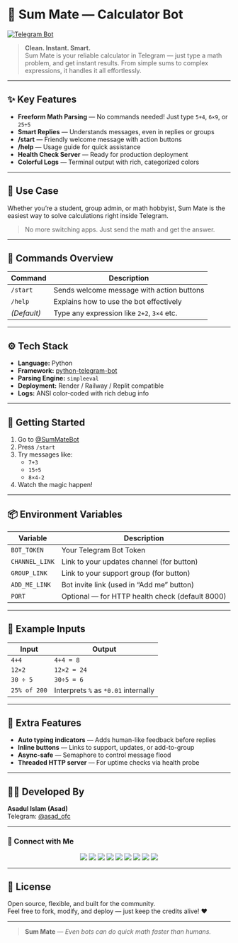 # 🧮 Sum Mate — Calculator Bot  
[![Telegram Bot](https://img.shields.io/badge/Launch%20Bot-@SumMateBot-2CA5E0?logo=telegram&style=for-the-badge)](https://t.me/SumMateBot)

> **Clean. Instant. Smart.**  
> Sum Mate is your reliable calculator in Telegram — just type a math problem, and get instant results. From simple sums to complex expressions, it handles it all effortlessly.

---

## ✨ Key Features

- **Freeform Math Parsing** — No commands needed! Just type `5+4`, `6×9`, or `25÷5`  
- **Smart Replies** — Understands messages, even in replies or groups  
- **/start** — Friendly welcome message with action buttons  
- **/help** — Usage guide for quick assistance  
- **Health Check Server** — Ready for production deployment  
- **Colorful Logs** — Terminal output with rich, categorized colors  

---

## 🧠 Use Case

Whether you’re a student, group admin, or math hobbyist, Sum Mate is the easiest way to solve calculations right inside Telegram.

> No more switching apps. Just send the math and get the answer.

---

## 📜 Commands Overview

| Command     | Description                                  |
|-------------|----------------------------------------------|
| `/start`    | Sends welcome message with action buttons    |
| `/help`     | Explains how to use the bot effectively      |
| *(Default)* | Type any expression like `2+2`, `3×4` etc.   |

---

## ⚙️ Tech Stack

- **Language:** Python  
- **Framework:** [python-telegram-bot](https://github.com/python-telegram-bot/python-telegram-bot)  
- **Parsing Engine:** `simpleeval`  
- **Deployment:** Render / Railway / Replit compatible  
- **Logs:** ANSI color-coded with rich debug info  

---

## 🚀 Getting Started

1. Go to [@SumMateBot](https://t.me/SumMateBot)  
2. Press `/start`  
3. Try messages like:
   - `7+3`
   - `15÷5`
   - `8×4-2`
4. Watch the magic happen!

---

## 📦 Environment Variables

| Variable        | Description                                  |
|-----------------|----------------------------------------------|
| `BOT_TOKEN`     | Your Telegram Bot Token                      |
| `CHANNEL_LINK`  | Link to your updates channel (for button)    |
| `GROUP_LINK`    | Link to your support group (for button)      |
| `ADD_ME_LINK`   | Bot invite link (used in “Add me” button)    |
| `PORT`          | Optional — for HTTP health check (default 8000) |

---

## 🧪 Example Inputs

| Input           | Output          |
|-----------------|-----------------|
| `4+4`           | `4+4 = 8`       |
| `12×2`          | `12×2 = 24`     |
| `30 ÷ 5`        | `30÷5 = 6`      |
| `25% of 200`    | Interprets `%` as `*0.01` internally |

---

## 🧰 Extra Features

- **Auto typing indicators** — Adds human-like feedback before replies  
- **Inline buttons** — Links to support, updates, or add-to-group  
- **Async-safe** — Semaphore to control message flood  
- **Threaded HTTP server** — For uptime checks via health probe  

---

## 👨‍💻 Developed By

**Asadul Islam (Asad)**  
Telegram: [@asad_ofc](https://t.me/asad_ofc)

---

### 💌 Connect with Me

<p align="center">
  <a href="https://t.me/asad_ofc"><img src="https://img.shields.io/badge/Telegram-2CA5E0?style=for-the-badge&logo=telegram&logoColor=white" /></a>
  <a href="mailto:mr.asadul.islam00@gmail.com"><img src="https://img.shields.io/badge/Gmail-D14836?style=for-the-badge&logo=gmail&logoColor=white" /></a>
  <a href="https://youtube.com/@asad_ofc"><img src="https://img.shields.io/badge/YouTube-FF0000?style=for-the-badge&logo=youtube&logoColor=white" /></a>
  <a href="https://instagram.com/aasad_ofc"><img src="https://img.shields.io/badge/Instagram-E4405F?style=for-the-badge&logo=instagram&logoColor=white" /></a>
  <a href="https://tiktok.com/@asad_ofc"><img src="https://img.shields.io/badge/TikTok-000000?style=for-the-badge&logo=tiktok&logoColor=white" /></a>
  <a href="https://x.com/asad_ofc"><img src="https://img.shields.io/badge/X-000000?style=for-the-badge&logo=twitter&logoColor=white" /></a>
  <a href="https://facebook.com/aasad.ofc"><img src="https://img.shields.io/badge/Facebook-1877F2?style=for-the-badge&logo=facebook&logoColor=white" /></a>
  <a href="https://www.threads.net/@aasad_ofc"><img src="https://img.shields.io/badge/Threads-000000?style=for-the-badge&logo=threads&logoColor=white" /></a>
  <a href="https://discord.com/users/1067999831416635473"><img src="https://img.shields.io/badge/Discord-asad__ofc-5865F2?style=for-the-badge&logo=discord&logoColor=white" /></a>
</p>

---

## 📄 License

Open source, flexible, and built for the community.  
Feel free to fork, modify, and deploy — just keep the credits alive! ❤️

---

> **Sum Mate** — *Even bots can do quick math faster than humans.*